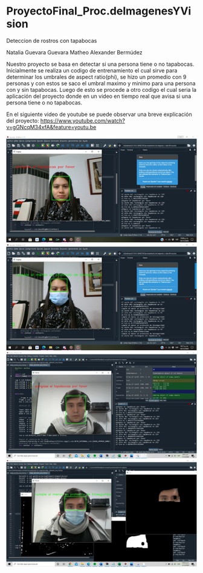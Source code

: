 # ProyectoFinal_Proc.deImagenesYVision

Deteccion de rostros con tapabocas

Natalia Guevara Guevara
Matheo Alexander Bermúdez

Nuestro proyecto se basa en detectar si una persona tiene o no tapabocas. Inicialmente se realiza un codigo de entrenamiento el cual sirve para determinar los umbrales de aspect ratio(phi), se hizo un promedio con 9 personas y con estos se saco el umbral maximo y minimo para una persona con y sin tapabocas. 
Luego de esto se procede a otro codigo el cual seria la aplicación del proyecto donde en un video en tiempo real que avisa si una persona tiene o no tapabocas.

En el siguiente video de youtube se puede observar una breve explicación del proyecto: 
https://www.youtube.com/watch?v=gGNcqM34xfA&feature=youtu.be

![Preview](https://github.com/NataliaGG29/ProyectoFinal_Proc.deImagenesYVision/blob/main/imagen6666.jpeg)
![Preview](https://github.com/NataliaGG29/ProyectoFinal_Proc.deImagenesYVision/blob/main/imagen7777.jpeg)
![Preview](https://github.com/NataliaGG29/ProyectoFinal_Proc.deImagenesYVision/blob/main/imagen4444.jpeg)
![Preview](https://github.com/NataliaGG29/ProyectoFinal_Proc.deImagenesYVision/blob/main/imagen5555.jpeg)
